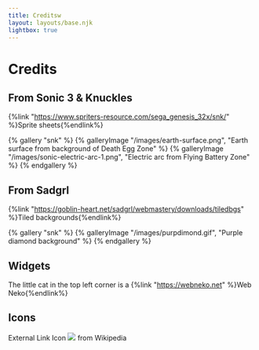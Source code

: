 ```yaml
---
title: Creditsw
layout: layouts/base.njk
lightbox: true
---
```


# Credits

## From Sonic 3 & Knuckles

{%link "https://www.spriters-resource.com/sega_genesis_32x/snk/" %}Sprite sheets{%endlink%}

{% gallery "snk" %}
{% galleryImage "/images/earth-surface.png", "Earth surface from background of Death Egg Zone" %}
{% galleryImage "/images/sonic-electric-arc-1.png", "Electric arc from Flying Battery Zone" %}
{% endgallery %}

## From Sadgrl

{%link "https://goblin-heart.net/sadgrl/webmastery/downloads/tiledbgs" %}Tiled backgrounds{%endlink%}

{% gallery "snk" %}
{% galleryImage "/images/purpdimond.gif", "Purple diamond background" %}
{% endgallery %}

## Widgets

The little cat in the top left corner is a {%link "https://webneko.net" %}Web Neko{%endlink%}

## Icons

External Link Icon <img src="/images/external-link.svg"> from Wikipedia